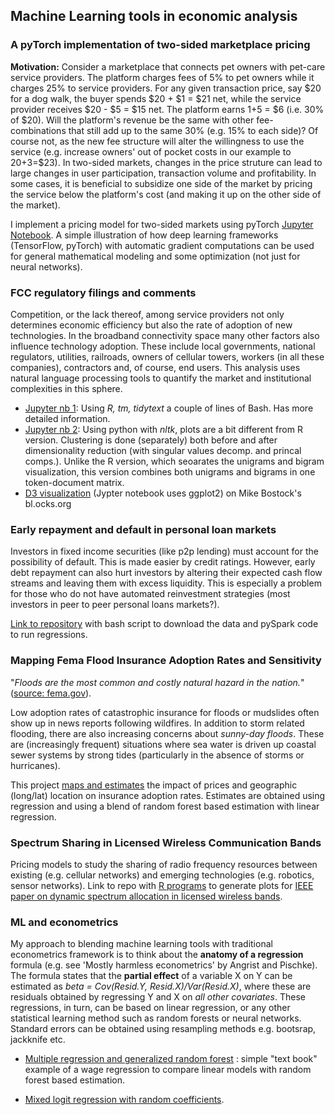 ## Machine Learning tools in economic analysis

### A pyTorch implementation of two-sided marketplace pricing
**Motivation:** Consider a marketplace that connects pet owners with pet-care service providers. The platform charges fees of 5% to pet owners while it charges 25% to service providers. For any given transaction price, say $20 for a dog walk, the buyer spends $20 + $1 = $21 net, while the service provider receives $20 - $5 = $15 net. The platform earns $1+$5 = $6 (i.e. 30% of $20). Will the platform's revenue be the same with other fee-combinations that still add up to the same 30% (e.g. 15% to each side)? Of course not, as the new fee structure will alter the willingness to use the service (e.g. increase owners' out of pocket costs in our example to $20+$3=$23). In two-sided markets, changes in the price struture can lead to large changes in user participation, transaction volume and profitability. In some cases, it is beneficial to subsidize one side of the market by pricing the service below the platform's cost (and making it up on the other side of the market).

I implement a pricing model for two-sided markets using pyTorch [Jupyter Notebook](./Marketplace.ipynb). A simple illustration of how deep learning frameworks (TensorFlow, pyTorch) with automatic gradient computations can be used for general mathematical modeling and some optimization (not just for neural networks). 

### FCC regulatory filings and comments
Competition, or the lack thereof, among service providers not only determines economic efficiency but also the rate of adoption of new technologies. In the broadband connectivity space many other factors also influence technology adoption. These include local governments, national regulators, utilities, railroads, owners of cellular towers, workers (in all these companies), contractors and, of course, end users. This analysis uses natural language processing tools to quantify the market and institutional complexities in this sphere.
* [Jupyter nb 1](./FCC17_84.ipynb): Using *R, tm, tidytext* a couple of lines of Bash. Has more detailed information.
* [Jupyter nb 2](./fccPyClusters.ipynb): Using python with *nltk*, plots are a bit different from R version. Clustering is done  (separately) both before and after dimensionality reduction (with singular values decomp. and princal comps.). Unlike the R version, which seoarates the unigrams and bigram visualization, this version combines both unigrams and bigrams in one token-document matrix.
* [D3 visualization](https://bl.ocks.org/petecarkeek/c7da7590422d55e0b1dde588d9835df1) (Jypter notebook uses ggplot2) on Mike Bostock's bl.ocks.org

### Early repayment and default in personal loan markets
Investors in fixed income securities (like p2p lending) must account for the possibility of default. This is made easier by credit ratings. However, early debt repayment can also hurt investors by altering their expected cash flow streams and leaving them with excess liquidity. This is especially a problem for those who do not have automated reinvestment strategies (most investors in peer to peer personal loans markets?).

[Link to repository](https://github.com/petecarkeek/lendClub/) with bash script to download the data and pySpark code to run regressions. 

### Mapping Fema Flood Insurance Adoption Rates and Sensitivity 
"_Floods are the most common and costly natural hazard in the nation._" ([source: fema.gov](https://www.fema.gov/wildfires-you-need-flood-insurance)). 

Low adoption rates of catastrophic insurance for floods or mudslides often show up in news reports following wildfires. In addition to storm related flooding, there are also increasing concerns about _sunny-day floods_. These are (increasingly frequent) situations where sea water is driven up coastal sewer systems by strong tides (particularly in the absence of storms or hurricanes). 

This project [maps and estimates](https://github.com/petecarkeek/floodInsurance) the impact of prices and geographic (long/lat) location on insurance adoption rates. Estimates are obtained using regression and using a blend of random forest based estimation with linear regression.

### Spectrum Sharing in Licensed Wireless Communication Bands
Pricing models to study the sharing of radio frequency resources between existing (e.g. cellular networks) and emerging technologies (e.g. robotics, sensor networks). Link to repo with [R programs](https://github.com/petecarkeek/Spectrum_Sharing) to generate plots for [IEEE paper on dynamic spectrum allocation in licensed wireless bands](https://ieeexplore.ieee.org/abstract/document/8301016/). 

### ML and econometrics
My approach to blending machine learning tools with traditional econometrics framework is to think about the **anatomy of a regression** formula (e.g. see 'Mostly harmless econometrics' by Angrist and Pischke). The formula states that the **partial effect** of a variable X on Y can be estimated as *beta = Cov(Resid.Y, Resid.X)/Var(Resid.X)*, where these are residuals obtained by regressing Y and X on *all other covariates*. These regressions, in turn, can be based on linear regression, or any other statistical learning method such as random forests or neural networks. Standard errors can be obtained using resampling methods e.g. bootsrap, jackknife etc.  

* [Multiple regression and generalized random forest](./genRandForest.ipynb) : simple "text book" example of a wage regression to compare linear models with random forest based estimation.

* [Mixed logit regression with random coefficients](./mixedLogit.ipynb).
